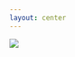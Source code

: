 ```yaml
---
layout: center
---
```


<img src="/indielogin-authorization.png" class="w-100% m-auto" />

<!--
todo
-->
